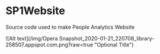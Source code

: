 
# SP1Website
Source code used to make People Analytics Website
<br>

![Alt text](/img/Opera Snapshot_2020-01-21_220708_library-258507.appspot.com.png?raw=true "Optional Title")


